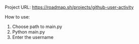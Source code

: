 Project URL: https://roadmap.sh/projects/github-user-activity

How to use:
1. Choose path to main.py 
2. Python main.py
3. Enter the username